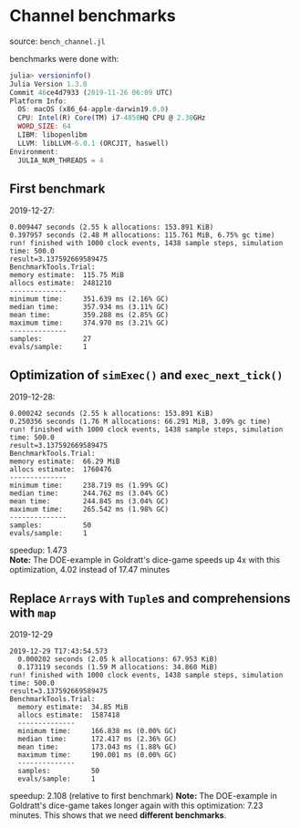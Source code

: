 # Channel benchmarks

source: `bench_channel.jl`

benchmarks were done with:
```julia
julia> versioninfo()
Julia Version 1.3.0
Commit 46ce4d7933 (2019-11-26 06:09 UTC)
Platform Info:
  OS: macOS (x86_64-apple-darwin19.0.0)
  CPU: Intel(R) Core(TM) i7-4850HQ CPU @ 2.30GHz
  WORD_SIZE: 64
  LIBM: libopenlibm
  LLVM: libLLVM-6.0.1 (ORCJIT, haswell)
Environment:
  JULIA_NUM_THREADS = 4
```

## First benchmark

2019-12-27:

    0.009447 seconds (2.55 k allocations: 153.891 KiB)
    0.397957 seconds (2.48 M allocations: 115.761 MiB, 6.75% gc time)
    run! finished with 1000 clock events, 1438 sample steps, simulation time: 500.0
    result=3.137592669589475
    BenchmarkTools.Trial:
    memory estimate:  115.75 MiB
    allocs estimate:  2481210
    --------------
    minimum time:     351.639 ms (2.16% GC)
    median time:      357.934 ms (3.11% GC)
    mean time:        359.288 ms (2.85% GC)
    maximum time:     374.970 ms (3.21% GC)
    --------------
    samples:          27
    evals/sample:     1

## Optimization of `simExec()` and `exec_next_tick()`

2019-12-28:

    0.000242 seconds (2.55 k allocations: 153.891 KiB)
    0.250356 seconds (1.76 M allocations: 66.291 MiB, 3.09% gc time)
    run! finished with 1000 clock events, 1438 sample steps, simulation time: 500.0
    result=3.137592669589475
    BenchmarkTools.Trial:
    memory estimate:  66.29 MiB
    allocs estimate:  1760476
    --------------
    minimum time:     238.719 ms (1.99% GC)
    median time:      244.762 ms (3.04% GC)
    mean time:        244.845 ms (3.04% GC)
    maximum time:     265.542 ms (1.98% GC)
    --------------
    samples:          50
    evals/sample:     1

speedup: 1.473\
**Note:** The DOE-example in Goldratt's dice-game speeds up 4x with this
optimization, 4.02 instead of 17.47 minutes

## Replace `Array`s with `Tuple`s and comprehensions with `map`

2019-12-29

    2019-12-29 T17:43:54.573
      0.000202 seconds (2.05 k allocations: 67.953 KiB)
      0.173119 seconds (1.59 M allocations: 34.860 MiB)
    run! finished with 1000 clock events, 1438 sample steps, simulation time: 500.0
    result=3.137592669589475
    BenchmarkTools.Trial:
      memory estimate:  34.85 MiB
      allocs estimate:  1587418
      --------------
      minimum time:     166.838 ms (0.00% GC)
      median time:      172.417 ms (2.36% GC)
      mean time:        173.043 ms (1.88% GC)
      maximum time:     190.001 ms (0.00% GC)
      --------------
      samples:          50
      evals/sample:     1

speedup: 2.108 (relative to first benchmark)
**Note:** The DOE-example in Goldratt's dice-game takes longer again with this
optimization: 7.23 minutes. This shows that we need **different benchmarks**. 
